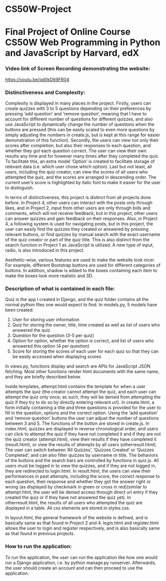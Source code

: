 # CS50W-Project
# Final Project of Online Course CS50W Web Programming in Python and JavaScript by Harvard, edX

### Video link of Screen Recording demonstrating the website:
https://youtu.be/qd0kD69FR04

### Distinctiveness and Complexity:

Complexity is displayed in many places in the project. Firstly, users can create quizzes with 3 to 5 questions depending on their preferences by pressing ‘add question’ and ‘remove question’, meaning that I have to account for different number of questions for different quizzes, and also use JavaScript to dynamically change the number of questions when the buttons are pressed (this can be easily scaled to even more questions by simply adjusting the numbers in create.js, but is kept at this range for easier demonstration of this function). Secondly, the users can view not only their scores after completion, but also their responses to each question, and whether they got each question correct. The user can view their own results any time and for however many times after they completed the quiz. To facilitate this, an extra model ‘Option’ is created to facilitate storage of relevant data (i.e. which user chose which option). Last but not least, all users, including the quiz creator, can view the scores of all users who attempted the quiz, and the scores are arranged in descending order. The current user’s score is highlighted by italic font to make it easier for the user to distinguish.

In terms of distinctiveness, this project is distinct from all projects done before. In Project 4, other users can interact with the posts only through likes, and in Project 2, input from other users are only through bids and comments, which will not receive feedback, but in this project, other users can answer quizzes and gain feedback on their responses. Also, in Project 4, a following system is used for navigating posts, but in this project, the user can easily find the quizzes they created or answered by pressing relevant buttons, or find quizzes by manual search with the exact username of the quiz creator or part of the quiz title. This is also distinct from the search function in Project 1 as JavaScript is utilized. A new type of input, radio, is also introduced in this project.

Aesthetic-wise, various features are used to make the website look nicer. For example, different Bootstrap buttons are used for different categories of buttons. In addition, shadow is added to the boxes containing each item to make the boxes look more realistic and 3D.

### Description of what is contained in each file:

Quiz is the app I created in Django, and the quiz folder contains all the normal python files one would expect to find. In models.py, 5 models have been created: 
1.	User for storing user information
2.	Quiz for storing the owner, title, time created as well as list of users who answered the quiz
3.	Question for the question (3-5 per quiz)
4.	Option for option, whether the option is correct, and list of users who answered this option (4 per question)
5.	Score for storing the scores of each user for each quiz so that they can be easily accessed when displaying scores

In views.py, functions display and search are APIs for JavaScript JSON fetching. Most other functions render html documents with the same name, and they are briefly described below.

Inside templates, attempt.html contains the template for when a user attempts the quiz (the creator cannot attempt the quiz, and each user can attempt the quiz only once; as such, they will be denied from attempting the quiz if they try to do so by directly entering relevant url). In create.html, a form initially containing a title and three questions is provided for the user to fill in the question, options and the correct option. Using the ‘add question’ and ‘remove question’ buttons the user can adjust the number of questions between 3 and 5. The functions of the button are stored in create.js. In index.html, quizzes are displayed in reverse chronological order, and users can click to attempt the quiz if they have not completed it and if they are not the quiz creator (attempt.html), view their results if they have completed it (result.html), or view the results of attempts by all users (otherresult.html). The user can switch between ‘All Quizzes’, ‘Quizzes Created’ or ‘Quizzes Completed’, and can also filter quizzes by username or title. The behaviors of the buttons and the search bars are controlled by functions in quiz.js. All users must be logged in to view the quizzes, and if they are not logged in, they are redirected to login.html. In result.html, the users can view their performances in past attempts, including the score, the correct response to each question, their response and whether they got the answer right or wrong (as displayed by checkmark in green or cross in red)(similar to attempt.html, the user will be denied access through direct url entry if they created the quiz or if they have not answered the quiz yet). In otherresult.html, the results of all users who attempted the quiz are displayed in a table. All css elements are stored in styles.css.

In layout.html, the general framework of the website is defined, and is basically same as that found in Project 2 and 4. login.html and register.html allows the user to login and register respectively, and is also basically same as that found in previous projects. 

### How to run the application:

To run the application, the user can run the application like how one would run a Django application, i.e. by python manage.py runserver. Afterwards, the user should create an account and can then proceed to use the application.
